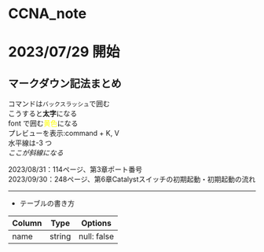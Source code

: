 # CCNA_note

# 2023/07/29 開始

## マークダウン記法まとめ

コマンドは`バックスラッシュ`で囲む  
こうすると**太字**になる  
font で囲む<font color="yellow">黄色</font>になる  
プレビューを表示:command + K, V  
水平線は-3 つ  
*ここが斜線になる*

2023/08/31：114ページ、第3章ポート番号  
2023/09/30：248ページ、第6章Catalystスイッチの初期起動・初期起動の流れ

---

- テーブルの書き方

| Column | Type   | Options     |
| ------ | ------ | ----------- |
| name   | string | null: false |
